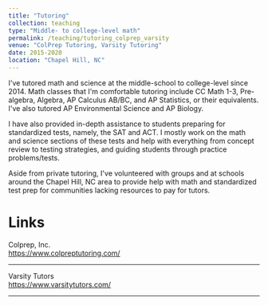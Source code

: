 ```yaml
---
title: "Tutoring"
collection: teaching
type: "Middle- to college-level math"
permalink: /teaching/tutoring_colprep_varsity
venue: "ColPrep Tutoring, Varsity Tutoring"
date: 2015-2020
location: "Chapel Hill, NC"
---
```


I've tutored math and science at the middle-school to college-level since 2014. Math classes that I'm comfortable tutoring include CC Math 1-3, Pre-algebra, Algebra, AP Calculus AB/BC, and AP Statistics, or their equivalents. I've also tutored AP Environmental Science and AP Biology.

I have also provided in-depth assistance to students preparing for standardized tests, namely, the SAT and ACT. I mostly work on the math and science sections of these tests and help with everything from concept review to testing strategies, and guiding students through practice problems/tests.

Aside from private tutoring, I've volunteered with groups and at schools around the Chapel Hill, NC area to provide help with math and standardized test prep for communities lacking resources to pay for tutors.

Links
======
Colprep, Inc.  
https://www.colpreptutoring.com/

-----------


Varsity Tutors  
https://www.varsitytutors.com/

-----------
